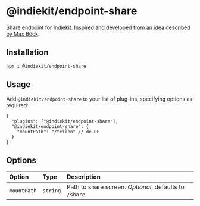 # @indiekit/endpoint-share

Share endpoint for Indiekit. Inspired and developed from [an idea described by Max Böck](https://mxb.dev/blog/indieweb-link-sharing/).

## Installation

`npm i @indiekit/endpoint-share`

## Usage

Add `@indiekit/endpoint-share` to your list of plug-ins, specifying options as required:

```jsonc
{
  "plugins": ["@indiekit/endpoint-share"],
  "@indiekit/endpoint-share": {
    "mountPath": "/teilen" // de-DE
  }
}
```

## Options

| Option      | Type     | Description                                             |
| :---------- | :------- | :------------------------------------------------------ |
| `mountPath` | `string` | Path to share screen. _Optional_, defaults to `/share`. |
